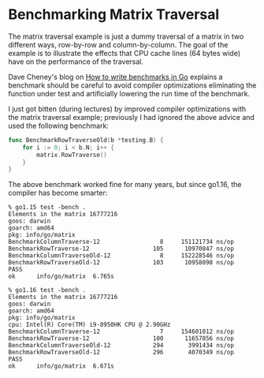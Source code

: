 # Benchmarking Matrix Traversal

The matrix traversal example is just a dummy traversal of a matrix in two different ways, row-by-row and column-by-column.
The goal of the example is to illustrate the effects that CPU cache lines (64 bytes wide) have on the performance of the traversal.

Dave Cheney's blog on [How to write benchmarks in Go](https://dave.cheney.net/2013/06/30/how-to-write-benchmarks-in-go)
explains a benchmark should be careful to avoid compiler optimizations eliminating the function under test and artificially lowering the run time of the benchmark.

I just got bitten (during lectures) by improved compiler optimizations with the matrix traversal example; previously I had ignored the above advice and used the following benchmark:

```go
func BenchmarkRowTraverseOld(b *testing.B) {
	for i := 0; i < b.N; i++ {
	    matrix.RowTraverse()
	}
}
```

The above benchmark worked fine for many years, but since go1.16, the compiler has become smarter:

```shell
% go1.15 test -bench .
Elements in the matrix 16777216
goos: darwin
goarch: amd64
pkg: info/go/matrix
BenchmarkColumnTraverse-12       	       8	 151121734 ns/op
BenchmarkRowTraverse-12          	     105	  10970847 ns/op
BenchmarkColumnTraverseOld-12    	       8	 152228546 ns/op
BenchmarkRowTraverseOld-12       	     103	  10958098 ns/op
PASS
ok  	info/go/matrix	6.765s
```

```shell
% go1.16 test -bench .
Elements in the matrix 16777216
goos: darwin
goarch: amd64
pkg: info/go/matrix
cpu: Intel(R) Core(TM) i9-8950HK CPU @ 2.90GHz
BenchmarkColumnTraverse-12       	       7	 154601012 ns/op
BenchmarkRowTraverse-12          	     100	  11657856 ns/op
BenchmarkColumnTraverseOld-12    	     294	   3991434 ns/op
BenchmarkRowTraverseOld-12       	     296	   4070349 ns/op
PASS
ok  	info/go/matrix	6.671s
```
